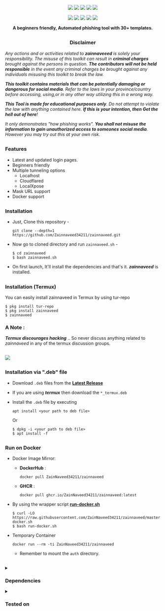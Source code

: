 <!-- zainnaveed -->


<p align="center">
  <img src="https://img.shields.io/badge/Version-2.3.5-green?style=for-the-badge">
  <img src="https://img.shields.io/github/license/ZainNaveed34211/zainnaveed?style=for-the-badge">
  <img src="https://img.shields.io/github/stars/ZainNaveed34211/zainnaveed?style=for-the-badge">
  <img src="https://img.shields.io/github/issues/ZainNaveed34211/zainnaveed?color=red&style=for-the-badge">
  <img src="https://img.shields.io/github/forks/ZainNaveed34211/zainnaveed?color=teal&style=for-the-badge">
</p>

<p align="center">
  <img src="https://img.shields.io/badge/Author-ZainNaveed34211-blue?style=flat-square">
  <img src="https://img.shields.io/badge/Open%20Source-Yes-darkgreen?style=flat-square">
  <img src="https://img.shields.io/badge/Maintained%3F-Yes-lightblue?style=flat-square">
  <img src="https://img.shields.io/badge/Written%20In-Bash-darkcyan?style=flat-square">
  <img src="https://hits.seeyoufarm.com/api/count/incr/badge.svg?url=https%3A%2F%2Fgithub.com%2FZainNaveed34211%2Fzphisher&title=Visitors&edge_flat=false"/></a>
</p>

<p align="center"><b>A beginners friendly, Automated phishing tool with 30+ templates.</b></p>

##

<h3><p align="center">Disclaimer</p></h3>

<i>Any actions and or activities related to <b>zainnaveeed</b> is solely your responsibility. The misuse of this toolkit can result in <b>criminal charges</b> brought against the persons in question. <b>The contributors will not be held responsible</b> in the event any criminal charges be brought against any individuals misusing this toolkit to break the law.

<b>This toolkit contains materials that can be potentially damaging or dangerous for social media</b>. Refer to the laws in your province/country before accessing, using,or in any other way utilizing this in a wrong way.

<b>This Tool is made for educational purposes only</b>. Do not attempt to violate the law with anything contained here. <b>If this is your intention, then Get the hell out of here</b>!

It only demonstrates "how phishing works". <b>You shall not misuse the information to gain unauthorized access to someones social media</b>. However you may try out this at your own risk.</i>

##

### Features

- Latest and updated login pages.
- Beginners friendly
- Multiple tunneling options
  - Localhost
  - Cloudflared
  - LocalXpose
- Mask URL support 
- Docker support

##

### Installation

- Just, Clone this repository -
  ```
  git clone --depth=1 https://github.com/Zainnaveed34211/zainnaveed.git
  ```

- Now go to cloned directory and run `zainnaveed.sh` -
  ```
  $ cd zainnaveed
  $ bash zainnaveed.sh
  ```

- On first launch, It'll install the dependencies and that's it. ***zainnaveed*** is installed.

##

### Installation (Termux)
You can easily install zainnaveed in Termux by using tur-repo
```
$ pkg install tur-repo
$ pkg install zainnaveed
$ zainnaveed
```
### A Note : 
***Termux discourages hacking*** .. So never discuss anything related to *zainnaveed* in any of the termux discussion groups.

##

<p align="left">
  <a href="https://shell.cloud.google.com/cloudshell/open?cloudshell_git_repo=https://github.com/ZainNaveed34211/zainnaveed.git&tutorial=README.md" target="_blank"><img src="https://gstatic.com/cloudssh/images/open-btn.svg"></a>
</p>

##

### Installation via ".deb" file

- Download `.deb` files from the [**Latest Release**](https://github.com/ZainNaveed34211/zainnaveed/releases/latest)
- If you are using ***termux*** then download the `*_termux.deb`

- Install the `.deb` file by executing
  ```
  apt install <your path to deb file>
  ```
  Or
  ```
  $ dpkg -i <your path to deb file>
  $ apt install -f
  ```

##

### Run on Docker

- Docker Image Mirror:
  - **DockerHub** : 
    ```
    docker pull ZainNaveed34211/zainnaveed
    ```
  - **GHCR** : 
    ```
    docker pull ghcr.io/ZainNaveed34211/zainnaveed:latest
    ```

- By using the wrapper script [**run-docker.sh**](https://raw.githubusercontent.com/ZainNaveed34211/zainnaveed/master/run-docker.sh)

  ```
  $ curl -LO https://raw.githubusercontent.com/ZainNaveed34211/zainnaveed/master/run-docker.sh
  $ bash run-docker.sh
  ```
- Temporary Container

  ```
  docker run --rm -ti ZainNaveed34211/zainnaveed
  ```
  - Remember to mount the `auth` directory.

##

<details>
  <summary><h3>Dependencies</h3></summary>

<b>zainnaveed</b> requires following programs to run properly - 
- `git`
- `curl`
- `php`

> All the dependencies will be installed automatically when you run **zainnaveed** for the first time.
</details>

<details>
  <summary><h3>Tested on</h3></summary>

- **Ubuntu**
- **Debian**
- **Arch**
- **Manjaro**
- **Fedora**
- **Termux**
</details>



